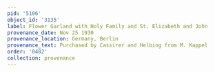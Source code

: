 ```yaml
---
pid: '5106'
object_id: '3135'
label: Flower Garland with Holy Family and St. Elizabeth and John
provenance_date: Nov 25 1930
provenance_location: Germany, Berlin
provenance_text: Purchased by Cassirer and Helbing from M. Kappel
order: '0482'
collection: provenance
---
```

